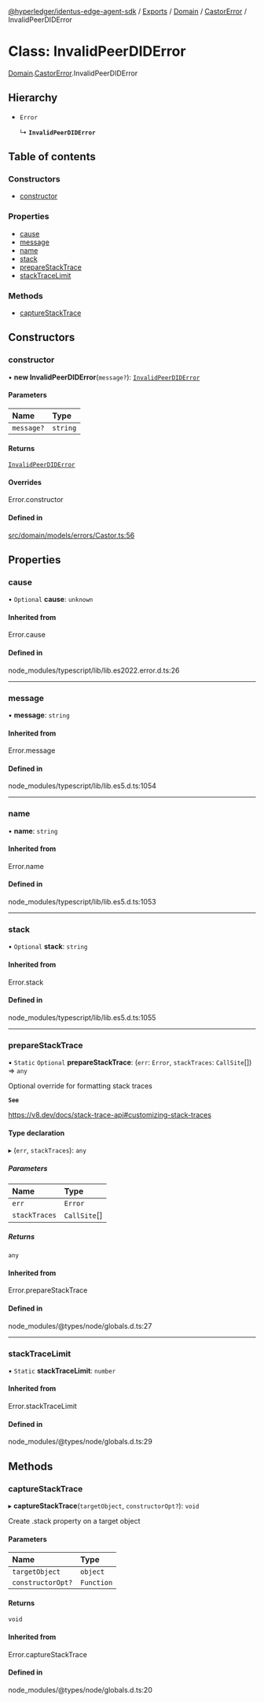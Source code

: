 [@hyperledger/identus-edge-agent-sdk](../README.md) / [Exports](../modules.md) / [Domain](../modules/Domain.md) / [CastorError](../modules/Domain.CastorError.md) / InvalidPeerDIDError

# Class: InvalidPeerDIDError

[Domain](../modules/Domain.md).[CastorError](../modules/Domain.CastorError.md).InvalidPeerDIDError

## Hierarchy

- `Error`

  ↳ **`InvalidPeerDIDError`**

## Table of contents

### Constructors

- [constructor](Domain.CastorError.InvalidPeerDIDError.md#constructor)

### Properties

- [cause](Domain.CastorError.InvalidPeerDIDError.md#cause)
- [message](Domain.CastorError.InvalidPeerDIDError.md#message)
- [name](Domain.CastorError.InvalidPeerDIDError.md#name)
- [stack](Domain.CastorError.InvalidPeerDIDError.md#stack)
- [prepareStackTrace](Domain.CastorError.InvalidPeerDIDError.md#preparestacktrace)
- [stackTraceLimit](Domain.CastorError.InvalidPeerDIDError.md#stacktracelimit)

### Methods

- [captureStackTrace](Domain.CastorError.InvalidPeerDIDError.md#capturestacktrace)

## Constructors

### constructor

• **new InvalidPeerDIDError**(`message?`): [`InvalidPeerDIDError`](Domain.CastorError.InvalidPeerDIDError.md)

#### Parameters

| Name | Type |
| :------ | :------ |
| `message?` | `string` |

#### Returns

[`InvalidPeerDIDError`](Domain.CastorError.InvalidPeerDIDError.md)

#### Overrides

Error.constructor

#### Defined in

[src/domain/models/errors/Castor.ts:56](https://github.com/hyperledger/identus-edge-agent-sdk-ts/blob/b1a74ed6fd4a9050ce3bb69d50435414a88a059a/src/domain/models/errors/Castor.ts#L56)

## Properties

### cause

• `Optional` **cause**: `unknown`

#### Inherited from

Error.cause

#### Defined in

node_modules/typescript/lib/lib.es2022.error.d.ts:26

___

### message

• **message**: `string`

#### Inherited from

Error.message

#### Defined in

node_modules/typescript/lib/lib.es5.d.ts:1054

___

### name

• **name**: `string`

#### Inherited from

Error.name

#### Defined in

node_modules/typescript/lib/lib.es5.d.ts:1053

___

### stack

• `Optional` **stack**: `string`

#### Inherited from

Error.stack

#### Defined in

node_modules/typescript/lib/lib.es5.d.ts:1055

___

### prepareStackTrace

▪ `Static` `Optional` **prepareStackTrace**: (`err`: `Error`, `stackTraces`: `CallSite`[]) => `any`

Optional override for formatting stack traces

**`See`**

https://v8.dev/docs/stack-trace-api#customizing-stack-traces

#### Type declaration

▸ (`err`, `stackTraces`): `any`

##### Parameters

| Name | Type |
| :------ | :------ |
| `err` | `Error` |
| `stackTraces` | `CallSite`[] |

##### Returns

`any`

#### Inherited from

Error.prepareStackTrace

#### Defined in

node_modules/@types/node/globals.d.ts:27

___

### stackTraceLimit

▪ `Static` **stackTraceLimit**: `number`

#### Inherited from

Error.stackTraceLimit

#### Defined in

node_modules/@types/node/globals.d.ts:29

## Methods

### captureStackTrace

▸ **captureStackTrace**(`targetObject`, `constructorOpt?`): `void`

Create .stack property on a target object

#### Parameters

| Name | Type |
| :------ | :------ |
| `targetObject` | `object` |
| `constructorOpt?` | `Function` |

#### Returns

`void`

#### Inherited from

Error.captureStackTrace

#### Defined in

node_modules/@types/node/globals.d.ts:20
